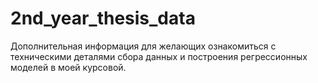 # 2nd_year_thesis_data
Дополнительная информация для желающих ознакомиться с техническими деталями сбора данных и построения регрессионных моделей в моей курсовой.
